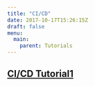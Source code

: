 ```yaml
---
title: "CI/CD"
date: 2017-10-17T15:26:15Z
draft: false
menu:
  main:
    parent: Tutorials
---
```


## [CI/CD Tutorial1](./tutorial1)
